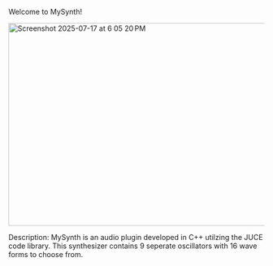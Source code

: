 Welcome to MySynth!


<img width="550" height="400" alt="Screenshot 2025-07-17 at 6 05 20 PM" src="https://github.com/user-attachments/assets/102f9657-7b0a-49fe-8c41-dba90bacfbef" />


Description:
  MySynth is an audio plugin developed in C++ utilzing the JUCE code library. This synthesizer contains 9 seperate oscillators with 16 wave forms
  to choose from.
